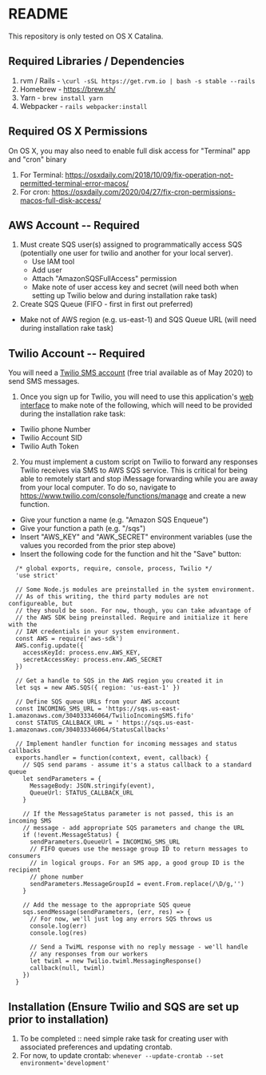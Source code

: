 # README

This repository is only tested on OS X Catalina.

## Required Libraries / Dependencies
1. rvm / Rails - `\curl -sSL https://get.rvm.io | bash -s stable --rails`
2. Homebrew - https://brew.sh/
3. Yarn - `brew install yarn`
4. Webpacker - `rails webpacker:install`

## Required OS X Permissions
On OS X, you may also need to enable full disk access for "Terminal" app and "cron" binary
1. For Terminal: https://osxdaily.com/2018/10/09/fix-operation-not-permitted-terminal-error-macos/
2. For cron: https://osxdaily.com/2020/04/27/fix-cron-permissions-macos-full-disk-access/

## AWS Account -- Required
1. Must create SQS user(s) assigned to programmatically access SQS (potentially one user for twilio and another for your local server).
    * Use IAM tool
    * Add user
    * Attach "AmazonSQSFullAccess" permission
    * Make note of user access key and secret (will need both when setting up Twilio below and during installation rake task)
2. Create SQS Queue (FIFO - first in first out preferred)
  * Make not of AWS region (e.g. us-east-1) and SQS Queue URL (will need during installation rake task)

## Twilio Account -- Required
You will need a [Twilio SMS account](https://www.twilio.com/sms) (free trial available as of May 2020) to send SMS messages.
1. Once you sign up for Twilio, you will need to use this application's [web interface](http://localhost:3000/) to make note of the following, which will need to be provided during the installation rake task:
  * Twilio phone Number
  * Twilio Account SID
  * Twilio Auth Token
2. You must implement a custom script on Twilio to forward any responses Twilio receives via SMS to AWS SQS service. This is critical for being able to remotely start and stop iMessage forwarding while you are away from your local computer. To do so, navigate to https://www.twilio.com/console/functions/manage and create a new function.
  * Give your function a name (e.g. "Amazon SQS Enqueue")
  * Give your function a path (e.g. "/sqs")
  * Insert "AWS_KEY" and "AWK_SECRET" environment variables (use the values you recorded from the prior step above)
  * Insert the following code for the function and hit the "Save" button:

```
  /* global exports, require, console, process, Twilio */
  'use strict'

  // Some Node.js modules are preinstalled in the system environment.
  // As of this writing, the third party modules are not configureable, but
  // they should be soon. For now, though, you can take advantage of
  // the AWS SDK being preinstalled. Require and initialize it here with the
  // IAM credentials in your system environment.
  const AWS = require('aws-sdk')
  AWS.config.update({
    accessKeyId: process.env.AWS_KEY,
    secretAccessKey: process.env.AWS_SECRET
  })

  // Get a handle to SQS in the AWS region you created it in
  let sqs = new AWS.SQS({ region: 'us-east-1' })

  // Define SQS queue URLs from your AWS account
  const INCOMING_SMS_URL = 'https://sqs.us-east-1.amazonaws.com/304033346064/TwilioIncomingSMS.fifo'
  const STATUS_CALLBACK_URL = '	https://sqs.us-east-1.amazonaws.com/304033346064/StatusCallbacks'

  // Implement handler function for incoming messages and status callbacks
  exports.handler = function(context, event, callback) {
    // SQS send params - assume it's a status callback to a standard queue
    let sendParameters = {
      MessageBody: JSON.stringify(event),
      QueueUrl: STATUS_CALLBACK_URL
    }

    // If the MessageStatus parameter is not passed, this is an incoming SMS
    // message - add appropriate SQS parameters and change the URL
    if (!event.MessageStatus) {
      sendParameters.QueueUrl = INCOMING_SMS_URL
      // FIFO queues use the message group ID to return messages to consumers
      // in logical groups. For an SMS app, a good group ID is the recipient
      // phone number
      sendParameters.MessageGroupId = event.From.replace(/\D/g,'')
    }

    // Add the message to the appropriate SQS queue
    sqs.sendMessage(sendParameters, (err, res) => {
      // For now, we'll just log any errors SQS throws us
      console.log(err)
      console.log(res)

      // Send a TwiML response with no reply message - we'll handle
      // any responses from our workers
      let twiml = new Twilio.twiml.MessagingResponse()
      callback(null, twiml)
    })
  }
```

## Installation (Ensure Twilio and SQS are set up prior to installation)
1. To be completed :: need simple rake task for creating user with associated preferences and updating crontab.
2. For now, to update crontab:
`whenever --update-crontab --set environment='development'`
